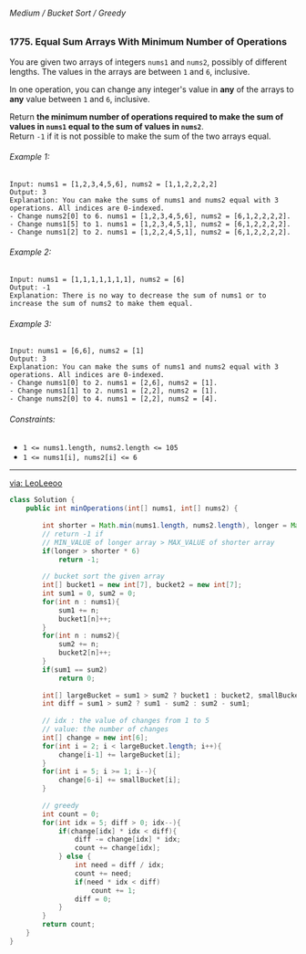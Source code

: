 ###### Medium / Bucket Sort / Greedy

### 1775. Equal Sum Arrays With Minimum Number of Operations

You are given two arrays of integers `nums1` and `nums2`, possibly of different lengths. The values in the arrays are between `1` and `6`, inclusive.  

In one operation, you can change any integer's value in **any** of the arrays to **any** value between `1` and `6`, inclusive.  

Return __the minimum number of operations required to make the sum of values in `nums1` equal to the sum of values in `nums2`__.   
Return `-1` if it is not possible to make the sum of the two arrays equal.

 

###### Example 1:
```
Input: nums1 = [1,2,3,4,5,6], nums2 = [1,1,2,2,2,2]
Output: 3
Explanation: You can make the sums of nums1 and nums2 equal with 3 operations. All indices are 0-indexed.
- Change nums2[0] to 6. nums1 = [1,2,3,4,5,6], nums2 = [6,1,2,2,2,2].
- Change nums1[5] to 1. nums1 = [1,2,3,4,5,1], nums2 = [6,1,2,2,2,2].
- Change nums1[2] to 2. nums1 = [1,2,2,4,5,1], nums2 = [6,1,2,2,2,2].
```

###### Example 2:
```
Input: nums1 = [1,1,1,1,1,1,1], nums2 = [6]
Output: -1
Explanation: There is no way to decrease the sum of nums1 or to increase the sum of nums2 to make them equal.
```

###### Example 3:
```
Input: nums1 = [6,6], nums2 = [1]
Output: 3
Explanation: You can make the sums of nums1 and nums2 equal with 3 operations. All indices are 0-indexed. 
- Change nums1[0] to 2. nums1 = [2,6], nums2 = [1].
- Change nums1[1] to 2. nums1 = [2,2], nums2 = [1].
- Change nums2[0] to 4. nums1 = [2,2], nums2 = [4].
``` 

###### Constraints:
- `1 <= nums1.length, nums2.length <= 105`
- `1 <= nums1[i], nums2[i] <= 6`

***

[via: LeoLeeoo](https://leetcode.com/problems/equal-sum-arrays-with-minimum-number-of-operations/discuss/1086954/Java-BucketSort-and-Greedy.-O(N)-time-and-O(1)-space)

```java
class Solution {
    public int minOperations(int[] nums1, int[] nums2) {
        
        int shorter = Math.min(nums1.length, nums2.length), longer = Math.max(nums1.length, nums2.length);
        // return -1 if 
        // MIN_VALUE of longer array > MAX_VALUE of shorter array
        if(longer > shorter * 6)
            return -1;
        
        // bucket sort the given array
        int[] bucket1 = new int[7], bucket2 = new int[7];
        int sum1 = 0, sum2 = 0;
        for(int n : nums1){
            sum1 += n;
            bucket1[n]++;
        }
        for(int n : nums2){
            sum2 += n;
            bucket2[n]++;
        }
        if(sum1 == sum2)
            return 0;
        
        int[] largeBucket = sum1 > sum2 ? bucket1 : bucket2, smallBucket = sum1 > sum2 ? bucket2 : bucket1;
        int diff = sum1 > sum2 ? sum1 - sum2 : sum2 - sum1;
        
        // idx : the value of changes from 1 to 5
        // value: the number of changes
        int[] change = new int[6];
        for(int i = 2; i < largeBucket.length; i++){
            change[i-1] += largeBucket[i];
        }
        for(int i = 5; i >= 1; i--){
            change[6-i] += smallBucket[i];
        }
        
        // greedy
        int count = 0;
        for(int idx = 5; diff > 0; idx--){
            if(change[idx] * idx < diff){
                diff -= change[idx] * idx;
                count += change[idx];
            } else {
                int need = diff / idx;
                count += need;
                if(need * idx < diff)
                    count += 1;
                diff = 0;
            }
        }
        return count;
    }
}
```
